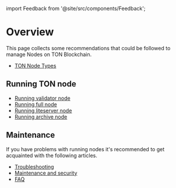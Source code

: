 import Feedback from '@site/src/components/Feedback';

# Overview

This page collects some recommendations that could be followed to manage Nodes on TON Blockchain.

* [TON Node Types](/v3/documentation/infra/nodes/node-types)

## Running TON node

* [Running validator node](/v3/guidelines/nodes/running-nodes/validator-node)
* [Running full node](/v3/guidelines/nodes/running-nodes/full-node)
* [Running liteserver node](/v3/guidelines/nodes/running-nodes/liteserver-node)
* [Running archive node](/v3/guidelines/nodes/running-nodes/archive-node)

## Maintenance

If you have problems with running nodes it's recommended to get acquainted with the following articles.

* [Troubleshooting](/v3/guidelines/nodes/nodes-troubleshooting)
* [Maintenance and security](/v3/guidelines/nodes/node-maintenance-and-security)
* [FAQ](/v3/guidelines/nodes/faq)


<Feedback />


